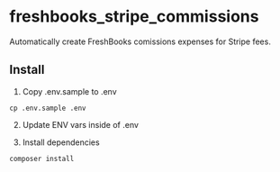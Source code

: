 # freshbooks_stripe_commissions
Automatically create FreshBooks comissions expenses for Stripe fees.

## Install

1. Copy .env.sample to .env
```
cp .env.sample .env
```
2. Update ENV vars inside of .env

3. Install dependencies
```
composer install
```
